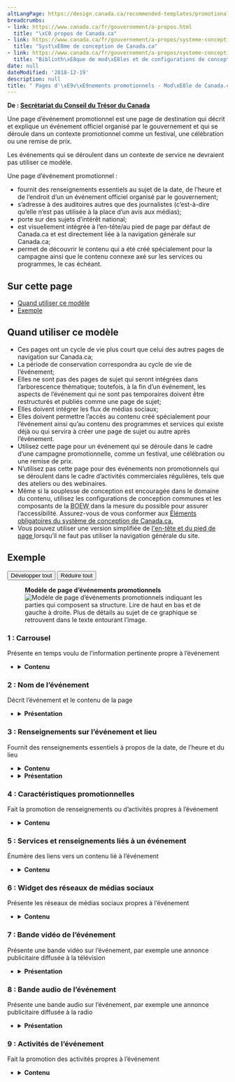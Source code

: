 ```yaml
---
altLangPage: https://design.canada.ca/recommended-templates/promotional-events-pages.html
breadcrumbs:
- link: https://www.canada.ca/fr/gouvernement/a-propos.html
  title: "\xC0 propos de Canada.ca"
- link: https://www.canada.ca/fr/gouvernement/a-propos/systeme-conception.html
  title: "Syst\xE8me de conception de Canada.ca"
- link: https://www.canada.ca/fr/gouvernement/a-propos/systeme-conception/bibliotheque-modeles.html
  title: "Biblioth\xE8que de mod\xE8les et de configurations de conception"
date: null
dateModified: '2018-12-19'
description: null
title: " Pages d'\xE9v\xE9nements promotionnels - Mod\xE8le de Canada.ca"
---
```



<div>
 <p class="gc-byline">
  <strong>
   De :
   <a href="https://www.canada.ca/fr/secretariat-conseil-tresor.html">
    Secrétariat du Conseil du Trésor du Canada
   </a>
  </strong>
 </p>
 <p>
  Une page d’événement promotionnel est une page de destination qui décrit et explique un événement officiel organisé par le gouvernement et qui se déroule dans un contexte promotionnel comme un festival, une célébration ou une remise de prix.
 </p>
 <p>
  Les événements qui se déroulent dans un contexte de service ne devraient pas utiliser ce modèle.
 </p>
 <p>
  Une page d’événement promotionnel :
 </p>
 <ul>
  <li>
   fournit des renseignements essentiels au sujet de la date, de l’heure et de l’endroit d’un un événement officiel organisé par le gouvernement;
  </li>
  <li>
   s’adresse à des auditoires autres que des journalistes (c’est-à-dire qu’elle n’est pas utilisée à la place d’un avis aux médias);
  </li>
  <li>
   porte sur des sujets d’intérêt national;
  </li>
  <li>
   est visuellement intégrée à l’en-tête/au pied de page par défaut de Canada.ca et est directement liée à la navigation générale sur Canada.ca;
  </li>
  <li>
   permet de découvrir le contenu qui a été créé spécialement pour la campagne ainsi que le contenu connexe axé sur les services ou programmes, le cas échéant.
  </li>
 </ul>
 <section>
  <h2>
   Sur cette page
  </h2>
  <ul>
   <li>
    <a href="#utilisation">
     Quand utiliser ce modèle
    </a>
   </li>
   <li>
    <a href="#exemple">
     Exemple
    </a>
   </li>
  </ul>
 </section>
 <section>
  <h2 id="utilisation">
   Quand utiliser ce modèle
  </h2>
  <ul>
   <li>
    Ces pages ont un cycle de vie plus court que celui des autres pages de navigation sur Canada.ca;
   </li>
   <li>
    La période de conservation correspondra au cycle de vie de l’événement;
   </li>
   <li>
    Elles ne sont pas des pages de sujet qui seront intégrées dans l’arborescence thématique; toutefois, à la fin d’un événement, les aspects de l’événement qui ne sont pas temporaires doivent être restructurés et publiés comme une page de sujet;
   </li>
   <li>
    Elles doivent intégrer les flux de médias sociaux;
   </li>
   <li>
    Elles doivent permettre l’accès au contenu créé spécialement pour l’événement ainsi qu’au contenu des programmes et services qui existe déjà ou qui servira à créer une page de sujet ou autre après l’événement.
   </li>
   <li>
    Utilisez cette page pour un événement qui se déroule dans le cadre d’une campagne promotionnelle, comme un festival, une célébration ou une remise de prix.
   </li>
   <li>
    N’utilisez pas cette page pour des événements non promotionnels qui se déroulent dans le cadre d’activités commerciales régulières, tels que des ateliers ou des webinaires.
   </li>
   <li>
    Même si la souplesse de conception est encouragée dans le domaine du contenu, utilisez les configurations de conception communes et les composants de la
    <abbr title="Boîte à outils de l’expérience Web">
     BOEW
    </abbr>
    dans la mesure du possible pour assurer l’accessibilité. Assurez-vous de vous conformer aux
    <a href="{{ site.url }}/architecture/elements-obligatoires.html">
     Éléments obligatoires du système de conception de Canada.ca.
    </a>
   </li>
   <li>
    Vous pouvez utiliser une version simplifiée de
    <a href="{{ site.url }}/architecture/elements-obligatoires.html#entete-piedpage">
     l'en-tête et du pied de page
    </a>
    lorsqu’il ne faut pas utiliser la navigation générale du site.
   </li>
  </ul>
 </section>
 <section>
  <h2 id="exemple">
   Exemple
  </h2>
  <div class="btn-group mrgn-bttm-sm">
   <button class="btn btn-default wb-toggle" data-toggle='{"selector": "details", "parent": "#template-elements", "type": "on"}' type="button">
    Développer tout
   </button>
   <button class="btn btn-default wb-toggle" data-toggle='{"selector": "details", "parent": "#template-elements", "type": "off"}' type="button">
    Réduire tout
   </button>
  </div>
  <div class="row">
   <div class="col-lg-6 pull-right">
    <figure class="mrgn-bttm-lg">
     <figcaption class="text-center">
      <b>
       Modèle de page d’événements promotionnels
      </b>
     </figcaption>
     <img alt="Modèle de page d’événements promotionnels indiquant les parties qui composent sa structure. Lire de haut en bas et de gauche à droite. Plus de détails au sujet de ce graphique se retrouvent dans le texte entourant l’image." class="full-width" src="https://www.canada.ca/content//dam/tbs-sct/images/government-communications/canada-content-style-guide/event-landing-page-fra.jpg"/>
    </figure>
   </div>
   <div class="col-lg-6 pull-left">
    <section id="template-elements">
     <section>
      <h3>
       1 : Carrousel
      </h3>
      <p>
       Présente en temps voulu de l’information pertinente propre à l’événement
      </p>
      <ul class="list-unstyled">
       <li id="element1">
        <details class="mrgn-bttm-sm">
         <summary class="wb-toggle" data-toggle='{"print":"on"}'>
          <strong>
           Contenu
          </strong>
         </summary>
         <ul>
          <li>
           Utilisez la configuration
           <a href="../configurations-conception-communes/carrousels.html">
            Carrousels
           </a>
           .
          </li>
         </ul>
        </details>
       </li>
      </ul>
     </section>
     <section>
      <h3>
       2 : Nom de l’événement
      </h3>
      <p>
       Décrit l’événement et le contenu de la page
      </p>
      <ul class="list-unstyled">
       <li id="element2">
        <details class="mrgn-bttm-sm">
         <summary class="wb-toggle" data-toggle='{"print":"on"}'>
          <strong>
           Présentation
          </strong>
         </summary>
         <ul>
          <li>
           Le titre de l’événement doit être une balise H1 unique.
          </li>
         </ul>
        </details>
       </li>
      </ul>
     </section>
     <section>
      <h3>
       3 : Renseignements sur l’événement et lieu
      </h3>
      <p>
       Fournit des renseignements essentiels à propos de la date, de l’heure et du lieu
      </p>
      <ul class="list-unstyled">
       <li id="element3">
        <details class="mrgn-bttm-sm">
         <summary class="wb-toggle" data-toggle='{"print":"on"}'>
          <strong>
           Contenu
          </strong>
         </summary>
         <ul>
          <li>
           Les renseignements essentiels indiquent aux gens quand et où se tiendra l’événement.
          </li>
          <li>
           Ils doivent aussi expliquer aux gens comment participer à l’événement (par exemple, renseignements sur l’inscription et l’admission, etc.).
          </li>
         </ul>
        </details>
       </li>
       <li id="element4">
        <details class="mrgn-bttm-sm">
         <summary class="wb-toggle" data-toggle='{"print":"on"}'>
          <strong>
           Présentation
          </strong>
         </summary>
         <ul>
          <li>
           La présentation peut varier.
          </li>
          <li>
           Si une carte est fournie, utiliser le widget de géocartographie disponible sous le thème de la
           <abbr title="Boîte à outils de l’expérience Web">
            BOEW
           </abbr>
           de Canada.ca.
          </li>
         </ul>
        </details>
       </li>
      </ul>
     </section>
     <section>
      <h3>
       4 : Caractéristiques promotionnelles
      </h3>
      <p>
       Fait la promotion de renseignements ou d’activités propres à l’événement
      </p>
      <ul class="list-unstyled">
       <li id="element5">
        <details class="mrgn-bttm-sm">
         <summary class="wb-toggle" data-toggle='{"print":"on"}'>
          <strong>
           Contenu
          </strong>
         </summary>
         <ul>
          <li>
           Utilisez la configuration
           <a href="../configurations-conception-communes/vignettes-promotionnelles.html">
            Promotion contextuelles
           </a>
           .
          </li>
         </ul>
        </details>
       </li>
      </ul>
     </section>
     <section>
      <h3>
       5 : Services et renseignements liés à un événement
      </h3>
      <p>
       Énumère des liens vers un contenu lié à l’événement
      </p>
      <ul class="list-unstyled">
       <li id="element6">
        <details class="mrgn-bttm-sm">
         <summary class="wb-toggle" data-toggle='{"print":"on"}'>
          <strong>
           Contenu
          </strong>
         </summary>
         <ul>
          <li>
           Utilisez la configuration
           <a href="../configurations-conception-communes/services-renseignements.html">
            Services et renseignements
           </a>
           .
          </li>
         </ul>
        </details>
       </li>
      </ul>
     </section>
     <section>
      <h3>
       6 : Widget des réseaux de médias sociaux
      </h3>
      <p>
       Présente les réseaux de médias sociaux propres à l’événement
      </p>
      <ul class="list-unstyled">
       <li id="element7">
        <details class="mrgn-bttm-sm">
         <summary class="wb-toggle" data-toggle='{"print":"on"}'>
          <strong>
           Contenu
          </strong>
         </summary>
         <ul>
          <li>
           Utilisez la configuration
           <a href="../configurations-conception-communes/widget-medias-sociaux.html">
            Widget des réseaux de médias sociaux
           </a>
           .
          </li>
         </ul>
        </details>
       </li>
      </ul>
     </section>
     <section>
      <h3>
       7 : Bande vidéo de l’événement
      </h3>
      <p>
       Présente une bande vidéo sur l’événement,  par exemple une annonce publicitaire diffusée à la télévision
      </p>
      <ul class="list-unstyled">
       <li id="element9">
        <details class="mrgn-bttm-sm">
         <summary class="wb-toggle" data-toggle='{"print":"on"}'>
          <strong>
           Présentation
          </strong>
         </summary>
         <ul>
          <li>
           Utiliser le lecteur multimédia disponible sous le thème de la
           <abbr title="Boîte à outils de l’expérience Web">
            BOEW
           </abbr>
           de Canada.ca.
          </li>
         </ul>
        </details>
       </li>
      </ul>
     </section>
     <section>
      <h3>
       8 : Bande audio de l’événement
      </h3>
      <p>
       Présente une bande audio sur l’événement, par exemple une annonce publicitaire diffusée à la radio
      </p>
      <ul class="list-unstyled">
       <li id="element10">
        <details class="mrgn-bttm-sm">
         <summary class="wb-toggle" data-toggle='{"print":"on"}'>
          <strong>
           Présentation
          </strong>
         </summary>
         <ul>
          <li>
           Utiliser le lecteur multimédia disponible sous le thème de la
           <abbr title="Boîte à outils de l’expérience Web">
            BOEW
           </abbr>
           de Canada.ca.
          </li>
         </ul>
        </details>
       </li>
      </ul>
     </section>
     <section>
      <h3>
       9 : Activités de l’événement
      </h3>
      <p>
       Fait la promotion des activités propres à l’événement
      </p>
      <ul class="list-unstyled">
       <li id="element11">
        <details class="mrgn-bttm-sm">
         <summary class="wb-toggle" data-toggle='{"print":"on"}'>
          <strong>
           Contenu
          </strong>
         </summary>
         <ul>
          <li>
           Utilisez la configuration
           <a href="../configurations-conception-communes/vignettes-promotionnelles.html">
            Promotions contextuelles
           </a>
           .
          </li>
         </ul>
        </details>
       </li>
      </ul>
     </section>
    </section>
   </div>
  </div>
 </section>
</div>


